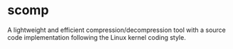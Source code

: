 # scomp
A lightweight and efficient compression/decompression tool with a source code implementation following the Linux kernel coding style.
